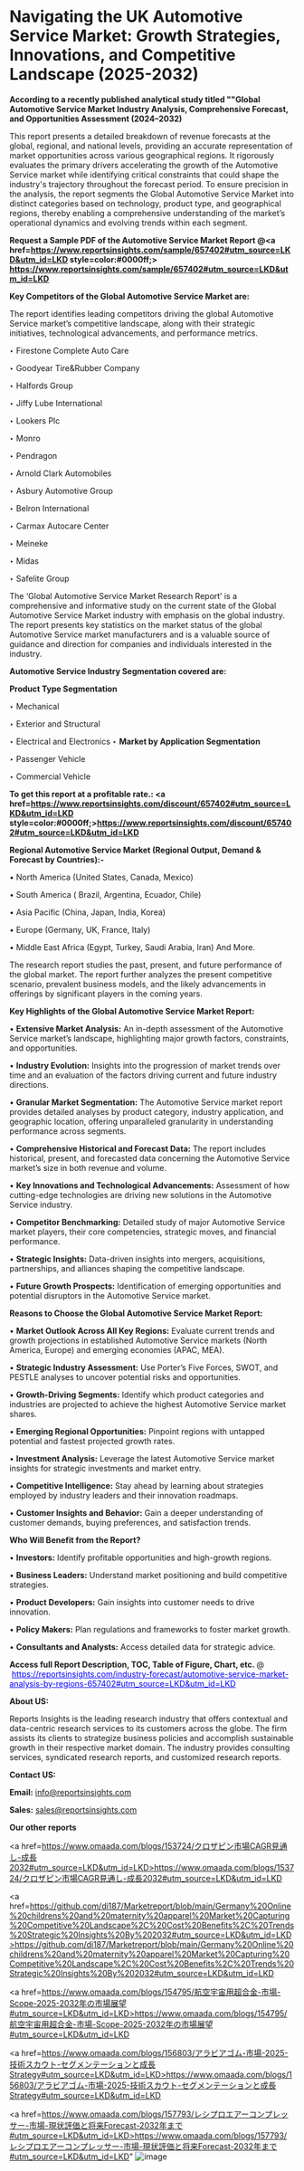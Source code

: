 # Navigating the UK Automotive Service Market: Growth Strategies, Innovations, and Competitive Landscape (2025-2032)

<strong>According to a recently published analytical study titled ""Global Automotive Service Market Industry Analysis, Comprehensive Forecast, and Opportunities Assessment (2024–2032)</strong>

This report presents a detailed breakdown of revenue forecasts at the global, regional, and national levels, providing an accurate representation of market opportunities across various geographical regions. It rigorously evaluates the primary drivers accelerating the growth of the Automotive Service market while identifying critical constraints that could shape the industry's trajectory throughout the forecast period. To ensure precision in the analysis, the report segments the Global Automotive Service Market into distinct categories based on technology, product type, and geographical regions, thereby enabling a comprehensive understanding of the market’s operational dynamics and evolving trends within each segment.

<strong>Request a Sample PDF of the Automotive Service Market Report </strong><strong>@<a href=https://www.reportsinsights.com/sample/657402#utm_source=LKD&utm_id=LKD style=color:#0000ff;> https://www.reportsinsights.com/sample/657402#utm_source=LKD&utm_id=LKD</a></strong></font>

<strong>Key Competitors of the Global Automotive Service Market are:</strong>

The report identifies leading competitors driving the global Automotive Service market’s competitive landscape, along with their strategic initiatives, technological advancements, and performance metrics.

‣ Firestone Complete Auto Care

‣ Goodyear Tire&Rubber Company

‣ Halfords Group

‣ Jiffy Lube International

‣ Lookers Plc

‣ Monro

‣ Pendragon

‣ Arnold Clark Automobiles

‣ Asbury Automotive Group

‣ Belron International

‣ Carmax Autocare Center

‣ Meineke

‣ Midas

‣ Safelite Group

The ‘Global Automotive Service Market Research Report’ is a comprehensive and informative study on the current state of the Global Automotive Service Market industry with emphasis on the global industry. The report presents key statistics on the market status of the global Automotive Service market manufacturers and is a valuable source of guidance and direction for companies and individuals interested in the industry.

<strong>Automotive Service Industry Segmentation covered are:</strong>

<strong>Product Type Segmentation</strong>

‣ Mechanical

‣ Exterior and Structural

‣ Electrical and Electronics
‣ 
<strong>Market by Application Segmentation</strong>

‣ Passenger Vehicle

‣ Commercial Vehicle

<strong>To get this report at a profitable rate.: <a href=https://www.reportsinsights.com/discount/657402#utm_source=LKD&utm_id=LKD style=color:#0000ff;>https://www.reportsinsights.com/discount/657402#utm_source=LKD&utm_id=LKD</a></strong></font>

<strong>Regional Automotive Service Market (Regional Output, Demand &amp; Forecast by Countries):-</strong>

• North America (United States, Canada, Mexico)

• South America ( Brazil, Argentina, Ecuador, Chile)

• Asia Pacific (China, Japan, India, Korea)

• Europe (Germany, UK, France, Italy)

• Middle East Africa (Egypt, Turkey, Saudi Arabia, Iran) And More.

The research report studies the past, present, and future performance of the global market. The report further analyzes the present competitive scenario, prevalent business models, and the likely advancements in offerings by significant players in the coming years.

<strong>Key Highlights of the Global Automotive Service Market Report:</strong>

• <strong>Extensive Market Analysis:</strong> An in-depth assessment of the Automotive Service market’s landscape, highlighting major growth factors, constraints, and opportunities.

• <strong>Industry Evolution:</strong> Insights into the progression of market trends over time and an evaluation of the factors driving current and future industry directions.

• <strong>Granular Market Segmentation:</strong> The Automotive Service market report provides detailed analyses by product category, industry application, and geographic location, offering unparalleled granularity in understanding performance across segments.

• <strong>Comprehensive Historical and Forecast Data:</strong> The report includes historical, present, and forecasted data concerning the Automotive Service market’s size in both revenue and volume.

• <strong>Key Innovations and Technological Advancements:</strong> Assessment of how cutting-edge technologies are driving new solutions in the Automotive Service industry.

• <strong>Competitor Benchmarking:</strong> Detailed study of major Automotive Service market players, their core competencies, strategic moves, and financial performance.

• <strong>Strategic Insights:</strong> Data-driven insights into mergers, acquisitions, partnerships, and alliances shaping the competitive landscape.

• <strong>Future Growth Prospects:</strong> Identification of emerging opportunities and potential disruptors in the Automotive Service market.

<strong>Reasons to Choose the Global Automotive Service Market Report:</strong>

• <strong>Market Outlook Across All Key Regions:</strong> Evaluate current trends and growth projections in established Automotive Service markets (North America, Europe) and emerging economies (APAC, MEA).

• <strong>Strategic Industry Assessment:</strong> Use Porter’s Five Forces, SWOT, and PESTLE analyses to uncover potential risks and opportunities.

• <strong>Growth-Driving Segments:</strong> Identify which product categories and industries are projected to achieve the highest Automotive Service market shares.

• <strong>Emerging Regional Opportunities:</strong> Pinpoint regions with untapped potential and fastest projected growth rates.

• <strong>Investment Analysis:</strong> Leverage the latest Automotive Service market insights for strategic investments and market entry.

• <strong>Competitive Intelligence:</strong> Stay ahead by learning about strategies employed by industry leaders and their innovation roadmaps.

• <strong>Customer Insights and Behavior:</strong> Gain a deeper understanding of customer demands, buying preferences, and satisfaction trends.

<strong>Who Will Benefit from the Report?</strong>

• <strong>Investors:</strong> Identify profitable opportunities and high-growth regions.

• <strong>Business Leaders:</strong> Understand market positioning and build competitive strategies.

• <strong>Product Developers:</strong> Gain insights into customer needs to drive innovation.

• <strong>Policy Makers:</strong> Plan regulations and frameworks to foster market growth.

• <strong>Consultants and Analysts:</strong> Access detailed data for strategic advice.
</ul>
<strong>Access full Report Description, TOC, Table of Figure, Chart, etc. </strong>@  <a href=https://reportsinsights.com/industry-forecast/automotive-service-market-analysis-by-regions-657402#utm_source=LKD&utm_id=LKD style=color:#0000ff;>https://reportsinsights.com/industry-forecast/automotive-service-market-analysis-by-regions-657402#utm_source=LKD&utm_id=LKD</a></font>

<strong><strong>About US</strong>:</strong>

Reports Insights is the leading research industry that offers contextual and data-centric research services to its customers across the globe. The firm assists its clients to strategize business policies and accomplish sustainable growth in their respective market domain. The industry provides consulting services, syndicated research reports, and customized research reports.

<strong>Contact US:</strong>

<p class=""""><b>Email:</b> <a href=mailto:info@reportsinsights.com>info@reportsinsights.com</a></p>
<p class=""""><b>Sales:</b> <a href=mailto:sales@reportsinsights.com>sales@reportsinsights.com</a></p>

<strong>Our other reports</strong>

<a href=https://www.omaada.com/blogs/153724/クロザピン市場CAGR見通し-成長2032#utm_source=LKD&utm_id=LKD>https://www.omaada.com/blogs/153724/クロザピン市場CAGR見通し-成長2032#utm_source=LKD&utm_id=LKD</a>

<a href=https://github.com/di187/Marketreport/blob/main/Germany%20Online%20childrens%20and%20maternity%20apparel%20Market%20Capturing%20Competitive%20Landscape%2C%20Cost%20Benefits%2C%20Trends%20Strategic%20Insights%20By%202032#utm_source=LKD&utm_id=LKD>https://github.com/di187/Marketreport/blob/main/Germany%20Online%20childrens%20and%20maternity%20apparel%20Market%20Capturing%20Competitive%20Landscape%2C%20Cost%20Benefits%2C%20Trends%20Strategic%20Insights%20By%202032#utm_source=LKD&utm_id=LKD</a>

<a href=https://www.omaada.com/blogs/154795/航空宇宙用超合金-市場-Scope-2025-2032年の市場展望#utm_source=LKD&utm_id=LKD>https://www.omaada.com/blogs/154795/航空宇宙用超合金-市場-Scope-2025-2032年の市場展望#utm_source=LKD&utm_id=LKD</a>

<a href=https://www.omaada.com/blogs/156803/アラビアゴム-市場-2025-技術スカウト-セグメンテーションと成長Strategy#utm_source=LKD&utm_id=LKD>https://www.omaada.com/blogs/156803/アラビアゴム-市場-2025-技術スカウト-セグメンテーションと成長Strategy#utm_source=LKD&utm_id=LKD</a>

<a href=https://www.omaada.com/blogs/157793/レシプロエアーコンプレッサー-市場-現状評価と将来Forecast-2032年まで#utm_source=LKD&utm_id=LKD>https://www.omaada.com/blogs/157793/レシプロエアーコンプレッサー-市場-現状評価と将来Forecast-2032年まで#utm_source=LKD&utm_id=LKD</a>"
![image](https://github.com/user-attachments/assets/b96e9b65-0f83-4233-82f6-9f7dea355fe7)

